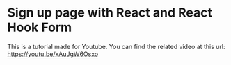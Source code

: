 # Sign up page with React and React Hook Form

This is a tutorial made for Youtube. You can find the related video at this url: https://youtu.be/xAuJgW6Osxo